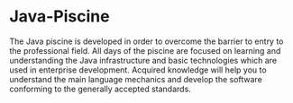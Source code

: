 # Java-Piscine
The Java piscine is developed in order to overcome the barrier to entry to the professional field. All days of the piscine are focused on learning and understanding the Java infrastructure and basic technologies which are used in enterprise development. Acquired knowledge will help you to understand the main language mechanics and develop the software conforming to the generally accepted standards. 
